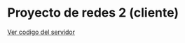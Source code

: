 # Proyecto de redes 2 (cliente)

[Ver codigo del servidor](https://github.com/josemrp/redes-2-servidor)
